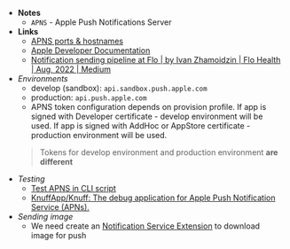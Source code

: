- **Notes**
	- `APNS` - Apple Push Notifications Server
- **Links**
	- [APNS ports & hostnames](https://emm.how/t/apns-ports-hostnames/224)
	- [Apple Developer Documentation](https://developer.apple.com/documentation/bundleresources/entitlements/aps-environment)
	- [Notification sending pipeline at Flo | by Ivan Zhamoidzin | Flo Health | Aug, 2022 | Medium](https://medium.com/flo-health/notification-sending-pipeline-at-flo-2e4621a6ab82)
- *Environments*
	- develop (sandbox): `api.sandbox.push.apple.com`
	- production: `api.push.apple.com`
	- APNS token configuration depends on provision profile. If app is signed with Developer certificate - develop environment will be used. If app is signed with AddHoc or AppStore certificate - production environment will be used.
	> Tokens for develop environment and production environment **are different**
- *Testing*
	- [Test APNS in CLI script](Appel%20Push%20Notifications/Test%20APNS%20in%20CLI%20script.md)
	- [KnuffApp/Knuff: The debug application for Apple Push Notification Service (APNs).](https://github.com/KnuffApp/Knuff)
- *Sending image*
	- We need create an [Notification Service Extension](https://www.raywenderlich.com/20201639-firebase-cloud-messaging-for-ios-push-notifications#toc-anchor-012) to download image for push
